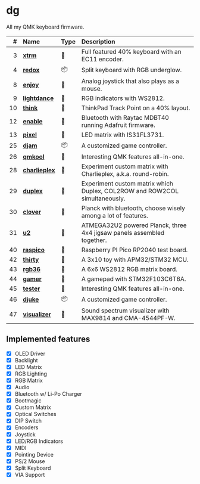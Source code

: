 # dg

All my QMK keyboard firmware.

|  \# | Name                             | Type      | Description                                                                |
| --: | :------------------------------- | :-------- | :------------------------------------------------------------------------- |
|   3 | [**xtrm**](xtrm)                 | :rainbow: | Full featured 40% keyboard with an EC11 encoder.                           |
|   4 | [**redox**](redox)               | :package: | Split keyboard with RGB underglow.                                         |
|   8 | [**enjoy**](enjoy)               | :rainbow: | Analog joystick that also plays as a mouse.                                |
|   9 | [**lightdance**](lightdance)     | :blossom: | RGB indicators with WS2812.                                                |
|  10 | [**think**](think)               | :rainbow: | ThinkPad Track Point on a 40% layout.                                      |
|  12 | [**enable**](enable)             | :blossom: | Bluetooth with Raytac MDBT40 running Adafruit firmware.                    |
|  13 | [**pixel**](pixel)               | :blossom: | LED matrix with IS31FL3731.                                                |
|  25 | [**djam**](djam)                 | :package: | A customized game controller.                                              |
|  26 | [**qmkool**](qmkool)             | :blossom: | Interesting QMK features all-in-one.                                       |
|  28 | [**charlieplex**](charlieplex)   | :blossom: | Experiment custom matrix with Charlieplex, a.k.a. round-robin.             |
|  29 | [**duplex**](duplex)             | :blossom: | Experiment custom matrix which Duplex, COL2ROW and ROW2COL simultaneously. |
|  30 | [**clover**](clover)             | :rainbow: | Planck with bluetooth, choose wisely among a lot of features.              |
|  31 | [**u2**](u2)                     | :rainbow: | ATMEGA32U2 powered Planck, three 4x4 jigsaw panels assembled together.     |
|  40 | [**raspico**](raspico)           | :blossom: | Raspberry PI Pico RP2040 test board.                                       |
|  42 | [**thirty**](thirty)             | :rainbow: | A 3x10 toy with APM32/STM32 MCU.                                           |
|  43 | [**rgb36**](rgb36)               | :blossom: | A 6x6 WS2812 RGB matrix board.                                             |
|  44 | [**gamer**](gamer)               | :rainbow: | A gamepad with STM32F103C6T6A.                                             |
|  45 | [**tester**](tester)             | :blossom: | Interesting QMK features all-in-one.                                       |
|  46 | [**djuke**](djuke)               | :package: | A customized game controller.                                              |
|  47 | [**visualizer**](visualizer)     | :blossom: | Sound spectrum visualizer with MAX9814 and CMA-4544PF-W.                   |

## Implemented features

- [x] OLED Driver
- [x] Backlight
- [x] LED Matrix
- [x] RGB Lighting
- [x] RGB Matrix
- [x] Audio
- [x] Bluetooth w/ Li-Po Charger
- [x] Bootmagic
- [x] Custom Matrix
- [x] Optical Switches
- [x] DIP Switch
- [x] Encoders
- [x] Joystick
- [x] LED/RGB Indicators
- [x] MIDI
- [x] Pointing Device
- [x] PS/2 Mouse
- [x] Split Keyboard
- [x] VIA Support
